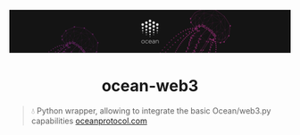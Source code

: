 [![banner](docs/img/repo-banner@2x.png)](https://oceanprotocol.com)

<h1 align="center">ocean-web3</h1>

> 💧 Python wrapper, allowing to integrate the basic Ocean/web3.py capabilities
> [oceanprotocol.com](https://oceanprotocol.com)

